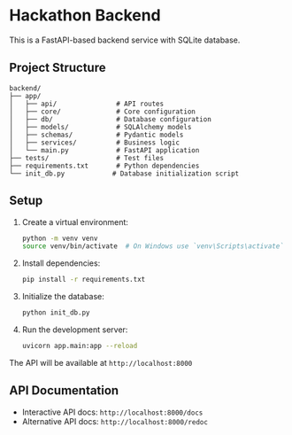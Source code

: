 # Hackathon Backend

This is a FastAPI-based backend service with SQLite database.

## Project Structure

```
backend/
├── app/
│   ├── api/               # API routes
│   ├── core/              # Core configuration
│   ├── db/                # Database configuration
│   ├── models/            # SQLAlchemy models
│   ├── schemas/           # Pydantic models
│   ├── services/          # Business logic
│   └── main.py            # FastAPI application
├── tests/                 # Test files
├── requirements.txt       # Python dependencies
└── init_db.py            # Database initialization script
```

## Setup

1. Create a virtual environment:
   ```bash
   python -m venv venv
   source venv/bin/activate  # On Windows use `venv\Scripts\activate`
   ```

2. Install dependencies:
   ```bash
   pip install -r requirements.txt
   ```

3. Initialize the database:
   ```bash
   python init_db.py
   ```

4. Run the development server:
   ```bash
   uvicorn app.main:app --reload
   ```

The API will be available at `http://localhost:8000`

## API Documentation

- Interactive API docs: `http://localhost:8000/docs`
- Alternative API docs: `http://localhost:8000/redoc`

